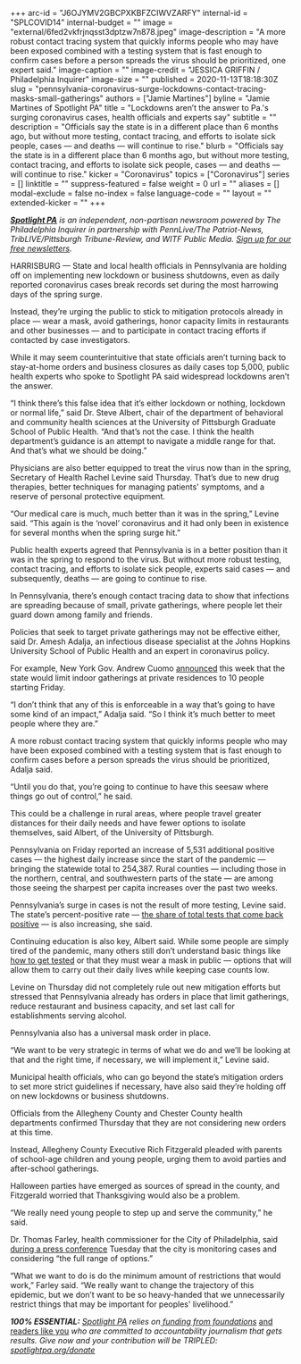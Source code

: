 +++
arc-id = "J6OJYMV2GBCPXKBFZCIWVZARFY"
internal-id = "SPLCOVID14"
internal-budget = ""
image = "external/6fed2vkfrjnqsst3dptzw7n878.jpeg"
image-description = "A more robust contact tracing system that quickly informs people who may have been exposed combined with a testing system that is fast enough to confirm cases before a person spreads the virus should be prioritized, one expert said."
image-caption = ""
image-credit = "JESSICA GRIFFIN / Philadelphia Inquirer"
image-size = ""
published = 2020-11-13T18:18:30Z
slug = "pennsylvania-coronavirus-surge-lockdowns-contact-tracing-masks-small-gatherings"
authors = ["Jamie Martines"]
byline = "Jamie Martines of Spotlight PA"
title = "Lockdowns aren’t the answer to Pa.'s surging coronavirus cases, health officials and experts say"
subtitle = ""
description = "Officials say the state is in a different place than 6 months ago, but without more testing, contact tracing, and efforts to isolate sick people, cases — and deaths — will continue to rise."
blurb = "Officials say the state is in a different place than 6 months ago, but without more testing, contact tracing, and efforts to isolate sick people, cases — and deaths — will continue to rise."
kicker = "Coronavirus"
topics = ["Coronavirus"]
series = []
linktitle = ""
suppress-featured = false
weight = 0
url = ""
aliases = []
modal-exclude = false
no-index = false
language-code = ""
layout = ""
extended-kicker = ""
+++

<a href="https://www.spotlightpa.org/"><i><b>Spotlight PA</b></i></a><i> is an independent, non-partisan newsroom powered by The Philadelphia Inquirer in partnership with PennLive/The Patriot-News, TribLIVE/Pittsburgh Tribune-Review, and WITF Public Media. </i><a href="https://www.spotlightpa.org/newsletters"><i>Sign up for our free newsletters</i></a><i>.</i>

HARRISBURG — State and local health officials in Pennsylvania are holding off on implementing new lockdown or business shutdowns, even as daily reported coronavirus cases break records set during the most harrowing days of the spring surge.

Instead, they’re urging the public to stick to mitigation protocols already in place — wear a mask, avoid gatherings, honor capacity limits in restaurants and other businesses — and to participate in contact tracing efforts if contacted by case investigators.

While it may seem counterintuitive that state officials aren’t turning back to stay-at-home orders and business closures as daily cases top 5,000, public health experts who spoke to Spotlight PA said widespread lockdowns aren’t the answer.

“I think there’s this false idea that it’s either lockdown or nothing, lockdown or normal life,” said Dr. Steve Albert, chair of the department of behavioral and community health sciences at the University of Pittsburgh Graduate School of Public Health. “And that’s not the case. I think the health department’s guidance is an attempt to navigate a middle range for that. And that’s what we should be doing.”

Physicians are also better equipped to treat the virus now than in the spring, Secretary of Health Rachel Levine said Thursday. That’s due to new drug therapies, better techniques for managing patients' symptoms, and a reserve of personal protective equipment.

<script src="https://www.spotlightpa.org/embed.js" async></script><div data-spl-embed-version="1" data-spl-src="https://www.spotlightpa.org/embeds/newsletter-covid/"></div>

“Our medical care is much, much better than it was in the spring,” Levine said. “This again is the ‘novel’ coronavirus and it had only been in existence for several months when the spring surge hit.”

Public health experts agreed that Pennsylvania is in a better position than it was in the spring to respond to the virus. But without more robust testing, contact tracing, and efforts to isolate sick people, experts said cases — and subsequently, deaths — are going to continue to rise.

In Pennsylvania, there’s enough contact tracing data to show that infections are spreading because of small, private gatherings, where people let their guard down among family and friends.

Policies that seek to target private gatherings may not be effective either, said Dr. Amesh Adalja, an infectious disease specialist at the Johns Hopkins University School of Public Health and an expert in coronavirus policy.

For example, New York Gov. Andrew Cuomo <a href="https://twitter.com/NYGovCuomo/status/1326596760710602753">announced</a> this week that the state would limit indoor gatherings at private residences to 10 people starting Friday.

“I don’t think that any of this is enforceable in a way that’s going to have some kind of an impact,” Adalja said. “So I think it’s much better to meet people where they are.”

A more robust contact tracing system that quickly informs people who may have been exposed combined with a testing system that is fast enough to confirm cases before a person spreads the virus should be prioritized, Adalja said.

“Until you do that, you’re going to continue to have this seesaw where things go out of control,” he said.

This could be a challenge in rural areas, where people travel greater distances for their daily needs and have fewer options to isolate themselves, said Albert, of the University of Pittsburgh.

Pennsylvania on Friday reported an increase of 5,531 additional positive cases — the highest daily increase since the start of the pandemic — bringing the statewide total to 254,387. Rural counties — including those in the northern, central, and southwestern parts of the state — are among those seeing the sharpest per capita increases over the past two weeks.

Pennsylvania’s surge in cases is not the result of more testing, Levine said. The state’s percent-positive rate — <a href="https://www.spotlightpa.org/about/coronavirus-dashboard-faq/">the share of total tests that come back positive</a> — is also increasing, she said.

Continuing education is also key, Albert said. While some people are simply tired of the pandemic, many others still don’t understand basic things like <a href="https://www.health.pa.gov/topics/disease/coronavirus/Pages/Symptoms-Testing.aspx" target=_blank>how to get tested</a> or that they must wear a mask in public — options that will allow them to carry out their daily lives while keeping case counts low.

Levine on Thursday did not completely rule out new mitigation efforts but stressed that Pennsylvania already has orders in place that limit gatherings, reduce restaurant and business capacity, and set last call for establishments serving alcohol.

Pennsylvania also has a universal mask order in place.

“We want to be very strategic in terms of what we do and we’ll be looking at that and the right time, if necessary, we will implement it,” Levine said.

Municipal health officials, who can go beyond the state’s mitigation orders to set more strict guidelines if necessary, have also said they’re holding off on new lockdowns or business shutdowns.

<script src="https://www.spotlightpa.org/embed.js" async></script><div data-spl-embed-version="1" data-spl-src="https://www.spotlightpa.org/embeds/donate/?teaser_text=Spotlight%20PA%20provides%20essential%2C%20public-service%20journalism%20thanks%20to%20its%20dedicated%20and%20passionate%20members.%20%3Cb%3EJoin%20today%20and%20we'll%20DOUBLE%20your%20gift.%3C%2Fb%3E&cta_text=YES%2C%20DOUBLE%20MY%20GIFT&eyebrow_text=BECOME%20A%20MEMBER"></div>

Officials from the Allegheny County and Chester County health departments confirmed Thursday that they are not considering new orders at this time.

Instead, Allegheny County Executive Rich Fitzgerald pleaded with parents of school-age children and young people, urging them to avoid parties and after-school gatherings.

Halloween parties have emerged as sources of spread in the county, and Fitzgerald worried that Thanksgiving would also be a problem.

“We really need young people to step up and serve the community,” he said.

Dr. Thomas Farley, health commissioner for the City of Philadelphia, said <a href="https://www.youtube.com/watch?v=md1lPh2KtNA&feature=youtu.be">during a press conference</a> Tuesday that the city is monitoring cases and considering “the full range of options.”

“What we want to do is do the minimum amount of restrictions that would work,” Farley said. “We really want to change the trajectory of this epidemic, but we don’t want to be so heavy-handed that we unnecessarily restrict things that may be important for peoples' livelihood.”

<i><b>100% ESSENTIAL:</b></i><i> </i><a href="https://www.spotlightpa.org/"><i>Spotlight PA</i></a><i> relies on</i><a href="https://www.spotlightpa.org/support"><i> funding from foundations</i></a><i> </i><a href="https://www.spotlightpa.org/support">and readers like you</a><i> who are committed to accountability journalism that gets results. Give now and your contribution will be TRIPLED: </i><a href="http://spotlightpa.org/donate"><i>spotlightpa.org/donate</i></a>
